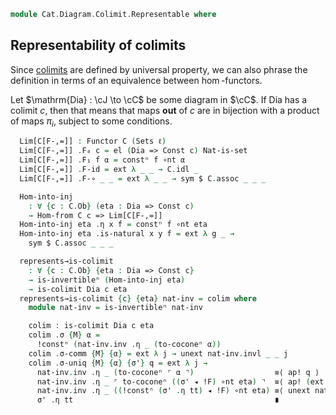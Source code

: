 <!--
```agda
open import Cat.Functor.Hom.Representable
open import Cat.Instances.Shape.Terminal
open import Cat.Diagram.Colimit.Base
open import Cat.Instances.Functor
open import Cat.Functor.Constant
open import Cat.Functor.Kan.Base
open import Cat.Functor.Compose
open import Cat.Functor.Hom
open import Cat.Prelude

import Cat.Reasoning
```
-->

```agda
module Cat.Diagram.Colimit.Representable where
```

## Representability of colimits

Since [colimits] are defined by universal property, we can also phrase
the definition in terms of an equivalence between $\hom$-functors.

[colimits]: Cat.Diagram.Colimit.Base.html

<!--
```agda
module _
  {o ℓ}
  {J : Precategory ℓ ℓ} {C : Precategory o ℓ} {Dia : Functor J C}
  where
  private
    module C = Cat.Reasoning C
    open Functor
    open _=>_
    open Corepresentation
    open Colimit
    open is-lan
```
-->

Let $\mathrm{Dia} : \cJ \to \cC$ be some diagram in $\cC$. If
$\mathrm{Dia}$ has a colimit $c$, then that means that maps **out** of
$c$ are in bijection with a product of maps $\pi_i$, subject to some
conditions.

```agda
  Lim[C[F-,=]] : Functor C (Sets ℓ)
  Lim[C[F-,=]] .F₀ c = el (Dia => Const c) Nat-is-set
  Lim[C[F-,=]] .F₁ f α = constⁿ f ∘nt α
  Lim[C[F-,=]] .F-id = ext λ _ _ → C.idl _
  Lim[C[F-,=]] .F-∘ _ _ = ext λ _ _ → sym $ C.assoc _ _ _

  Hom-into-inj
    : ∀ {c : C.Ob} (eta : Dia => Const c)
    → Hom-from C c => Lim[C[F-,=]]
  Hom-into-inj eta .η x f = constⁿ f ∘nt eta
  Hom-into-inj eta .is-natural x y f = ext λ g _ →
    sym $ C.assoc _ _ _

  represents→is-colimit
    : ∀ {c : C.Ob} {eta : Dia => Const c}
    → is-invertibleⁿ (Hom-into-inj eta)
    → is-colimit Dia c eta
  represents→is-colimit {c} {eta} nat-inv = colim where
    module nat-inv = is-invertibleⁿ nat-inv

    colim : is-colimit Dia c eta
    colim .σ {M} α =
      !constⁿ (nat-inv.inv .η _ (to-coconeⁿ α))
    colim .σ-comm {M} {α} = ext λ j → unext nat-inv.invl _ _ j
    colim .σ-uniq {M} {α} {σ'} q = ext λ j →
      nat-inv.inv .η _ (to-coconeⁿ ⌜ α ⌝)                  ≡⟨ ap! q ⟩
      nat-inv.inv .η _ ⌜ to-coconeⁿ ((σ' ◂ !F) ∘nt eta) ⌝  ≡⟨ ap! (ext λ i → refl) ⟩
      nat-inv.inv .η _ ((!constⁿ (σ' .η tt) ◂ !F) ∘nt eta) ≡⟨ unext nat-inv.invr _ _ ⟩
      σ' .η tt                                             ∎
```
